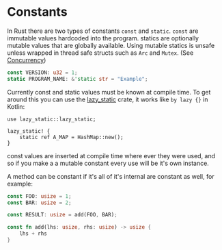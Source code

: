 # Constants

In Rust there are two types of constants `const` and `static`. `const` are immutable values hardcoded into the program. statics are optionally mutable values that are globally available. Using mutable statics is unsafe unless wrapped in thread safe structs such as `Arc` and `Mutex`. (See [Concurrency](./concurrency.html))

```rust
const VERSION: u32 = 1;
static PROGRAM_NAME: &'static str = "Example";
```

Currently const and static values must be known at compile time. To get around this you can use the [lazy_static](https://github.com/rust-lang-nursery/lazy-static.rs) crate, it works like `by lazy {}` in Kotlin:

```rust,ignore
use lazy_static::lazy_static;

lazy_static! {
	static ref A_MAP = HashMap::new();
}
```

const values are inserted at compile time where ever they were used, and so if you make a a mutable constant every use will be it's own instance.

A method can be constant if it's all of it's internal are constant as well, for example:
```rust
const FOO: usize = 1;
const BAR: usize = 2;

const RESULT: usize = add(FOO, BAR);

const fn add(lhs: usize, rhs: usize) -> usize {
	lhs + rhs
}
```